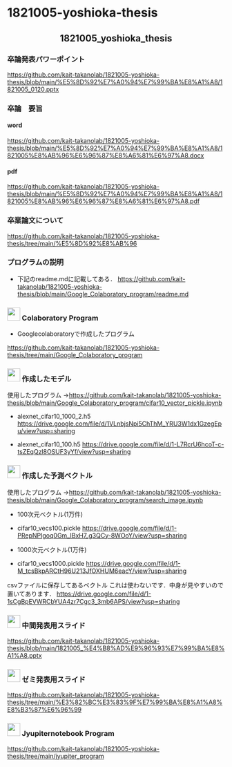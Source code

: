 # 1821005-yoshioka-thesis
<h2 align="center">1821005_yoshioka_thesis</h2>

### 卒論発表パワーポイント
https://github.com/kait-takanolab/1821005-yoshioka-thesis/blob/main/%E5%8D%92%E7%A0%94%E7%99%BA%E8%A1%A8/1821005_0120.pptx

### 卒論　要旨
#### word
https://github.com/kait-takanolab/1821005-yoshioka-thesis/blob/main/%E5%8D%92%E7%A0%94%E7%99%BA%E8%A1%A8/1821005%E8%AB%96%E6%96%87%E8%A6%81%E6%97%A8.docx
#### pdf
https://github.com/kait-takanolab/1821005-yoshioka-thesis/blob/main/%E5%8D%92%E7%A0%94%E7%99%BA%E8%A1%A8/1821005%E8%AB%96%E6%96%87%E8%A6%81%E6%97%A8.pdf

### 卒業論文について
https://github.com/kait-takanolab/1821005-yoshioka-thesis/tree/main/%E5%8D%92%E8%AB%96

### プログラムの説明
- 下記のreadme.mdに記載してある．
https://github.com/kait-takanolab/1821005-yoshioka-thesis/blob/main/Google_Colaboratory_program/readme.md


### <img src="https://icooon-mono.com/i/icon_16004/icon_160041_64.png" height="30px;" /> Colaboratory Program
- Googlecolaboratoryで作成したプログラム

https://github.com/kait-takanolab/1821005-yoshioka-thesis/tree/main/Google_Colaboratory_program

### <img src="https://icooon-mono.com/i/icon_16004/icon_160041_64.png" height="30px;" /> 作成したモデル
使用したプログラム
->https://github.com/kait-takanolab/1821005-yoshioka-thesis/blob/main/Google_Colaboratory_program/cifar10_vector_pickle.ipynb

- alexnet_cifar10_1000_2.h5
https://drive.google.com/file/d/1VLnbjsNpi5ChThM_YRU3W1dx1GzegEpu/view?usp=sharing

- alexnet_cifar10_100.h5
https://drive.google.com/file/d/1-L7RcrU6hcoT-c-tsZEqQzl8OSUF3yYf/view?usp=sharing

### <img src="https://icooon-mono.com/i/icon_16004/icon_160041_64.png" height="30px;" /> 作成した予測ベクトル
使用したプログラム
->https://github.com/kait-takanolab/1821005-yoshioka-thesis/blob/main/Google_Colaboratory_program/search_image.ipynb

- 100次元ベクトル(1万件)
- cifar10_vecs100.pickle
https://drive.google.com/file/d/1-PRepNPIgoq0Gm_IBxH7_g3QCy-8WOoY/view?usp=sharing

- 1000次元ベクトル(1万件)
- cifar10_vecs1000.pickle
https://drive.google.com/file/d/1-M_tcsBkpARCtH96U213JfOXHUM6eacY/view?usp=sharing



csvファイルに保存してあるベクトル
これは使わないです．中身が見やすいので置いてあります．
https://drive.google.com/file/d/1-1sCgBpEVWRCbYUA4zr7Cgc3_3mb6APS/view?usp=sharing

### <img src="https://icooon-mono.com/i/icon_16004/icon_160041_64.png" height="30px;" /> 中間発表用スライド
https://github.com/kait-takanolab/1821005-yoshioka-thesis/blob/main/1821005_%E4%B8%AD%E9%96%93%E7%99%BA%E8%A1%A8.pptx

### <img src="https://icooon-mono.com/i/icon_16004/icon_160041_64.png" height="30px;" /> ゼミ発表用スライド
https://github.com/kait-takanolab/1821005-yoshioka-thesis/tree/main/%E3%82%BC%E3%83%9F%E7%99%BA%E8%A1%A8%E8%B3%87%E6%96%99

### <img src="https://icooon-mono.com/i/icon_16004/icon_160041_64.png" height="30px;" /> Jyupiternotebook Program
https://github.com/kait-takanolab/1821005-yoshioka-thesis/tree/main/jyupiter_program



